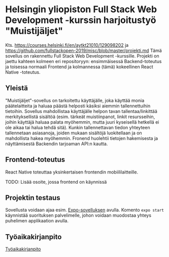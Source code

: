 # Helsingin yliopiston Full Stack Web Development -kurssin harjoitustyö "Muistijäljet"

Kts. https://courses.helsinki.fi/en/aytkt21010/129098202 ja https://github.com/fullstackopen-2019/misc/blob/master/projekti.md
Tämä sovellus on rakennettu Full Stack Web Development -kurssille. Projekti on jaettu kahteen kolmeen eri repositoryyn: ensimmäisessä Backend-toteutus ja toisessa normaali Frontend ja kolmannessa (tämä) kokeellinen React Native -toteutus.

## Yleistä

"Muistijäljet"-sovellus on tarkoitettu käyttäjälle, joka käyttää monia päätelaitteita ja haluaa päästä helposti käsiksi aiemmin tallennettuihin tietoihin. Sovellus mahdollistaa käyttäjälle helpon tavan tallentaa/linkittää merkityksellistä sisältöä (esim. tärkeät muistiinpanot, linkit resursseihin, joihin käyttäjä haluaa palata myöhemmin, mutta juuri kyseisellä hetkellä ei ole aikaa tai halua tehdä sitä). Kunkin tallennettavan tiedon yhteyteen tallennetaan asiasanoja, joiden mukaan sisältöjä luokitellaan ja on mahdollista hakea myöhemmin. Fronend huolehtii tietojen hakemisesta ja näyttämisestä Backendin tarjoaman API:n kautta.

## Frontend-toteutus

React Native toteuttaa yksinkertaisen frontendin mobiililaitteille.

TODO: Lisää osoite, jossa frontend on käynnissä

## Projektin testaus

Sovellusta voidaan ajaa esim. [Expo-sovelluksen](https://expo.io/tools) avulla. Komento
`expo start` käynnistää suorituksen palvelimelle, johon voidaan muodostaa yhteys puhelimen applikaation avulla.

## Työaikakirjanpito

[Työaikakirjanpito](https://github.com/minzen/fullstack_harjoitustyo_backend/blob/master/tyokirjanpito.md)
